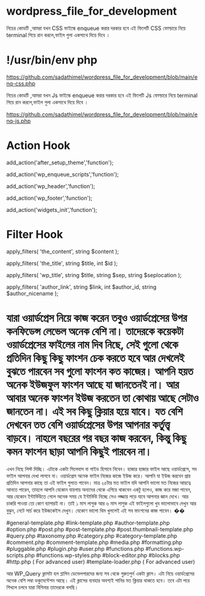 # wordpress_file_for_development
নিচের কোডটি ,আমরা যখন CSS ফাইল্কে  enqueue করার দরকার হবে এই ফিলেটি  CSS ফোল্ডারে  নিয়ে terminal গিয়ে রান করলে,ফাইল  গুলা একসাথে  দিয়ে  দিবে ।
# !/usr/bin/env php
https://github.com/sadathimel/wordpress_file_for_development/blob/main/enq-css.php

নিচের কোডটি ,আমরা যখন Js ফাইল্কে  enqueue করার দরকার হবে এই ফিলেটি  Js ফোল্ডারে  নিয়ে terminal গিয়ে রান করলে,ফাইল  গুলা একসাথে  দিয়ে  দিবে ।

https://github.com/sadathimel/wordpress_file_for_development/blob/main/enq-js.php
# Action Hook

add_action('after_setup_theme','function');

add_action('wp_enqueue_scripts','function');

add_action('wp_header','function');

add_action('wp_footer','function');

add_action('widgets_init','function');

# Filter Hook 
apply_filters( 'the_content', string $content ); 

apply_filters( 'the_title', string $title, int $id ); 

apply_filters( 'wp_title', string $title, string $sep, string $seplocation );

apply_filters( 'author_link', string $link, int $author_id, string $author_nicename ); 


# যারা ওয়ার্ডপ্রেস নিয়ে কাজ করেন তবুও ওয়ার্ডপ্রেসের উপর কনফিডেন্স লেভেল অনেক বেশি না। তাদেরকে কয়েকটা ওয়ার্ডপ্রেসের ফাইলের নাম দিব নিছে, সেই গুলো থেকে প্রতিদিন কিছু কিছু ফাংশন চেক করতে হবে আর দেখলেই বুঝতে পারবেন সব গুলো ফাংশন কত কাজের। আপনি হয়ত অনেক ইউজফুল ফাংশন আছে যা জানতেনই না। আর আবার অনেক ফাংশন ইউজ করতেন তা কোথায় আছে সেটাও জানতেন না। এই সব কিছু ক্লিয়ার হয়ে যাবে। যত বেশি দেখবেন তত বেশি ওয়ার্ডপ্রেসের উপর আপনার কর্তুত্ত্ব বাড়বে। নাহলে বছরের পর বছর কাজ করবেন, কিন্তু কিছু কমন ফাংশন ছাড়া আপনি কিছুই পারবেন না। 
এখন নিছে লিস্ট দিচ্ছি। এটাকে একটা সিলেবাস বা গাইড হিসাবে নিবেন। হাজার হাজার ফাইল আছে ওয়ার্ডপ্রেসে, সব ফাইল আপনার দেখা লাগবে না। ওয়ার্ডপ্রেস অনেক ফাইল নিজের কাজে ইউজ করে। আপনি যা ইউজ করবেন প্রায় প্রতিদিন আপনার কাছে তা এই ফাইল গুলতে পাবেন। মাত্র ২৫টার মত ফাইল যদি আপনি ভালো মত নিজের আয়ত্বে আনতে পারেন, তাহলে আপনি যেকোন যায়গায় অন্যদের থেকে এগিয়ে থাকবেন একটু হলেও, কাজ করে মজা পাবেন, আর যেকোন ইন্টার্ভিউতে গেলে অনেক সময় যে ইন্টার্ভিউ নিচ্ছে সেও লজ্জায় পড়ে যাবে আপনার জ্ঞান দেখে। আর চাকরি পাওয়া তো কোণ ব্যাপারই না। তাই ১ মাস লাগুক আর ৬ মাস লাগুক এই ফাইলগুলো খুব ভালোভাবে দেখুন আর বুঝুন, নেটে সার্চ করে ইউজকেইস দেখুন। যেকোণ ভালো থিম খুললেই এই সব ফাংশনের কাজ পাবেন। ��

#general-template.php
#link-template.php
#author-template.php
#option.php
#post.php
#post-template.php
#post.thumbnail-template.php
#query.php
#taxonomy.php
#category.php
#category-template.php
#comment.php
#comment-template.php
#media.php
#formatting.php
#pluggable.php
#plugin.php
#user.php
#functions.php
#functions.wp-scripts.php
#functions.wp-styles.php
#block-editor.php
#blocks.php
#http.php  ( For advanced user)
#template-loader.php ( For advanced user)

আর WP_Query ক্লাসটা হল প্লাগিন ডেভেলপারদের জন্য সব থেকে গুরুতপুর্ন একটা ক্লাস। এটা নিয়ে ওয়ার্ডপ্রেসের অনেক বেশি লম্বা ডকুমেন্টেশন আছে। এই ক্লাসের ব্যবহার অবশ্যই পানির মত ক্লিয়ার থাকতে হবে। তবে এটা পরে শিখলে চলবে যারা বিগিনার তাদেরকে বলছি।
